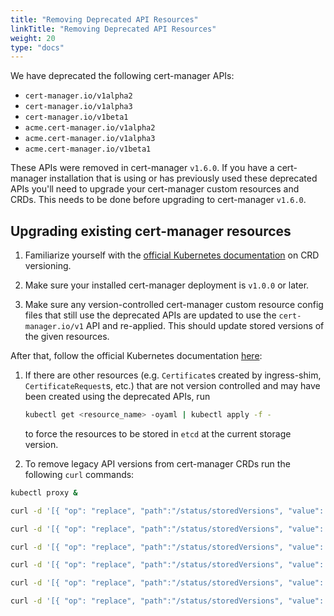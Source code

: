 ```yaml
---
title: "Removing Deprecated API Resources"
linkTitle: "Removing Deprecated API Resources"
weight: 20
type: "docs"
---
```


We have deprecated the following cert-manager APIs: 

- `cert-manager.io/v1alpha2`
- `cert-manager.io/v1alpha3`
- `cert-manager.io/v1beta1`
- `acme.cert-manager.io/v1alpha2`
- `acme.cert-manager.io/v1alpha3`
- `acme.cert-manager.io/v1beta1`

These APIs were removed in cert-manager `v1.6.0`. If you have a cert-manager installation that is using or has previously used these deprecated APIs you'll need to upgrade your cert-manager custom resources and CRDs. This needs to be done before upgrading to cert-manager `v1.6.0`.

## Upgrading existing cert-manager resources

1. Familiarize yourself with the [official Kubernetes documentation](https://kubernetes.io/docs/tasks/extend-kubernetes/custom-resources/custom-resource-definition-versioning/#writing-reading-and-updating-versioned-customresourcedefinition-objects) on CRD versioning.
2. Make sure your installed cert-manager deployment is `v1.0.0` or later.

3. Make sure any version-controlled cert-manager custom resource config files that still use the deprecated APIs are updated to use the `cert-manager.io/v1` API and re-applied. This should update stored versions of the given resources.

After that, follow the official Kubernetes documentation [here](https://kubernetes.io/docs/tasks/extend-kubernetes/custom-resources/custom-resource-definition-versioning/#upgrade-existing-objects-to-a-new-stored-version):

1. If there are other resources (e.g. `Certificate`s created by ingress-shim, `CertificateRequest`s, etc.) that are not version controlled and may have been created using the deprecated APIs, run
   ```bash
   kubectl get <resource_name> -oyaml | kubectl apply -f -
   ```
   to force the resources to be stored in `etcd` at the current storage version.

2. To remove legacy API versions from cert-manager CRDs run the following `curl` commands:

```bash
kubectl proxy &

curl -d '[{ "op": "replace", "path":"/status/storedVersions", "value": ["v1"] }]' -H "Content-Type: application/json-patch+json"  -X PATCH http://localhost:8001/apis/apiextensions.k8s.io/v1/customresourcedefinitions/certificates.cert-manager.io/status

curl -d '[{ "op": "replace", "path":"/status/storedVersions", "value": ["v1"] }]' -H "Content-Type: application/json-patch+json"  -X PATCH http://localhost:8001/apis/apiextensions.k8s.io/v1/customresourcedefinitions/certificaterequests.cert-manager.io/status

curl -d '[{ "op": "replace", "path":"/status/storedVersions", "value": ["v1"] }]' -H "Content-Type: application/json-patch+json"  -X PATCH http://localhost:8001/apis/apiextensions.k8s.io/v1/customresourcedefinitions/issuers.cert-manager.io/status

curl -d '[{ "op": "replace", "path":"/status/storedVersions", "value": ["v1"] }]' -H "Content-Type: application/json-patch+json"  -X PATCH http://localhost:8001/apis/apiextensions.k8s.io/v1/customresourcedefinitions/clusterissuers.cert-manager.io/status

curl -d '[{ "op": "replace", "path":"/status/storedVersions", "value": ["v1"] }]' -H "Content-Type: application/json-patch+json"  -X PATCH http://localhost:8001/apis/apiextensions.k8s.io/v1/customresourcedefinitions/orders.acme.cert-manager.io/status

curl -d '[{ "op": "replace", "path":"/status/storedVersions", "value": ["v1"] }]' -H "Content-Type: application/json-patch+json"  -X PATCH http://localhost:8001/apis/apiextensions.k8s.io/v1/customresourcedefinitions/challenges.acme.cert-manager.io/status
```
